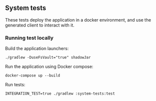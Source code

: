 ## System tests

These tests deploy the application in a docker environment, and use the generated client to interact with it.

### Running test locally

Build the application launchers:

```
./gradlew -DuseFsVault="true" shadowJar
```

Run the application using Docker compose:

```
docker-compose up --build
```

Run tests:
```
INTEGRATION_TEST=true ./gradlew :system-tests:test
```
